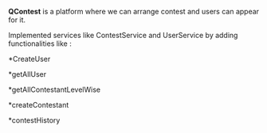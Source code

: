 **QContest** is a platform where we can arrange contest and  users can appear for it.

Implemented services like ContestService and UserService by adding functionalities like : 

*CreateUser

*getAllUser

*getAllContestantLevelWise

*createContestant

*contestHistory

